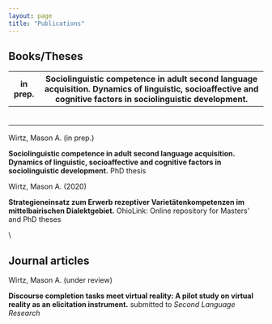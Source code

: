 ```yaml
---
layout: page
title: "Publications"
---
```


## Books/Theses

| in prep. | **Sociolinguistic competence in adult second language acquisition. Dynamics of linguistic, socioaffective and cognitive factors in sociolinguistic development.** |
|----------|-------------------------------------------------------------------------------------------------------------------------------------------------------------------|
|          |                                                                                                                                                                   |
|          |                                                                                                                                                                   |
|          |                                                                                                                                                                   |
|          |                                                                                                                                                                   |
|          |                                                                                                                                                                   |
|          |                                                                                                                                                                   |

Wirtz, Mason A. (in prep.)

**Sociolinguistic competence in adult second language acquisition. Dynamics of linguistic, socioaffective and cognitive factors in sociolinguistic development.** 
PhD thesis

Wirtz, Mason A. (2020)

**Strategieneinsatz zum Erwerb rezeptiver Varietätenkompetenzen im mittelbairischen Dialektgebiet.** 
OhioLink: Online repository for Masters' and PhD theses

\\ 

## Journal articles

Wirtz, Mason A. (under review)

**Discourse completion tasks meet virtual reality: A pilot study on virtual reality as an elicitation instrument.**
submitted to *Second Language Research*


